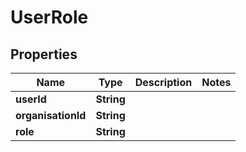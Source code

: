 

# UserRole


## Properties

| Name | Type | Description | Notes |
|------------ | ------------- | ------------- | -------------|
|**userId** | **String** |  |  |
|**organisationId** | **String** |  |  |
|**role** | **String** |  |  |



